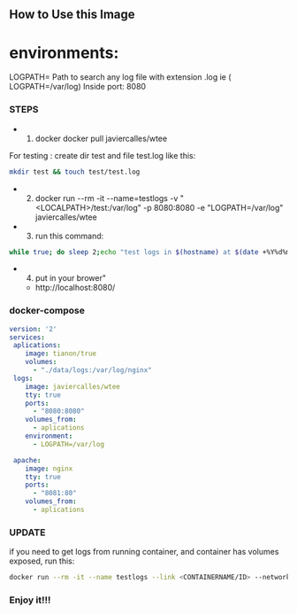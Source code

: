 ## How to Use this Image
# environments:
LOGPATH= Path to search any log file with extension .log  ie ( LOGPATH=/var/log)
Inside port: 8080

### STEPS
* 1) docker docker pull javiercalles/wtee
   
For testing :
create dir test and file test.log like this:
```bash
mkdir test && touch test/test.log
```
  
* 2) docker run --rm -it --name=testlogs -v "\<LOCALPATH>/test:/var/log" -p 8080:8080 -e "LOGPATH=/var/log" javiercalles/wtee

* 3) run this command:
```bash
while true; do sleep 2;echo "test logs in $(hostname) at $(date +%Y%d%m-%H:%M:%S)" >> test/test.log;done
```
* 4) put in your brower"
    * http://localhost:8080/     


### docker-compose

```yml
version: '2'
services:
 aplications:
    image: tianon/true
    volumes:
      - "./data/logs:/var/log/nginx"
 logs:
    image: javiercalles/wtee
    tty: true
    ports:
      - "8080:8080"
    volumes_from:
      - aplications
    environment:
      - LOGPATH=/var/log

 apache:
    image: nginx
    tty: true
    ports:
      - "8081:80"
    volumes_from:
      - aplications
```
### UPDATE
if you need to get logs from running container, and container has volumes exposed, run this:
```bash
docker run --rm -it --name testlogs --link <CONTAINERNAME/ID> --network CONTAINERNETWORK -p PORT:8080 --volumes-from CONTAINERNAME/ID  javiercalles/wtee sh
```
### Enjoy it!!!
